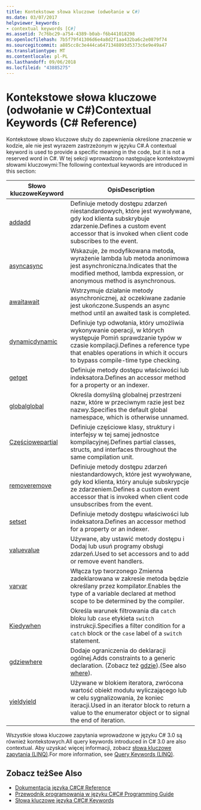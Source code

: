 ```yaml
---
title: Kontekstowe słowa kluczowe (odwołanie w C#)
ms.date: 03/07/2017
helpviewer_keywords:
- contextual keywords [C#]
ms.assetid: 7c76bc29-a754-4389-b0ab-f6b441018298
ms.openlocfilehash: 7b5f79f41306d6e4a8d2f1aa432ba6c2e0879f74
ms.sourcegitcommit: a885cc8c3e444ca6471348893d5373c6e9e49a47
ms.translationtype: MT
ms.contentlocale: pl-PL
ms.lasthandoff: 09/06/2018
ms.locfileid: "43885275"
---
```

# <a name="contextual-keywords-c-reference"></a><span data-ttu-id="7d74f-102">Kontekstowe słowa kluczowe (odwołanie w C#)</span><span class="sxs-lookup"><span data-stu-id="7d74f-102">Contextual Keywords (C# Reference)</span></span>
<span data-ttu-id="7d74f-103">Kontekstowe słowo kluczowe służy do zapewnienia określone znaczenie w kodzie, ale nie jest wyrazem zastrzeżonym w języku C#.</span><span class="sxs-lookup"><span data-stu-id="7d74f-103">A contextual keyword is used to provide a specific meaning in the code, but it is not a reserved word in C#.</span></span> <span data-ttu-id="7d74f-104">W tej sekcji wprowadzono następujące kontekstowymi słowami kluczowymi:</span><span class="sxs-lookup"><span data-stu-id="7d74f-104">The following contextual keywords are introduced in this section:</span></span>  
  
|<span data-ttu-id="7d74f-105">Słowo kluczowe</span><span class="sxs-lookup"><span data-stu-id="7d74f-105">Keyword</span></span>|<span data-ttu-id="7d74f-106">Opis</span><span class="sxs-lookup"><span data-stu-id="7d74f-106">Description</span></span>|  
|-------------|-----------------|  
|[<span data-ttu-id="7d74f-107">add</span><span class="sxs-lookup"><span data-stu-id="7d74f-107">add</span></span>](../../../csharp/language-reference/keywords/add.md)|<span data-ttu-id="7d74f-108">Definiuje metody dostępu zdarzeń niestandardowych, które jest wywoływane, gdy kod klienta subskrybuje zdarzenie.</span><span class="sxs-lookup"><span data-stu-id="7d74f-108">Defines a custom event accessor that is invoked when client code subscribes to the event.</span></span>|  
|[<span data-ttu-id="7d74f-109">async</span><span class="sxs-lookup"><span data-stu-id="7d74f-109">async</span></span>](../../../csharp/language-reference/keywords/async.md)|<span data-ttu-id="7d74f-110">Wskazuje, że modyfikowana metoda, wyrażenie lambda lub metoda anonimowa jest asynchroniczna.</span><span class="sxs-lookup"><span data-stu-id="7d74f-110">Indicates that the modified method, lambda expression, or anonymous method is asynchronous.</span></span>|  
|[<span data-ttu-id="7d74f-111">await</span><span class="sxs-lookup"><span data-stu-id="7d74f-111">await</span></span>](../../../csharp/language-reference/keywords/await.md)|<span data-ttu-id="7d74f-112">Wstrzymuje działanie metody asynchronicznej, aż oczekiwane zadanie jest ukończone.</span><span class="sxs-lookup"><span data-stu-id="7d74f-112">Suspends an async method until an awaited task is completed.</span></span>|  
|[<span data-ttu-id="7d74f-113">dynamic</span><span class="sxs-lookup"><span data-stu-id="7d74f-113">dynamic</span></span>](../../../csharp/language-reference/keywords/dynamic.md)|<span data-ttu-id="7d74f-114">Definiuje typ odwołania, który umożliwia wykonywanie operacji, w których występuje Pomiń sprawdzanie typów w czasie kompilacji.</span><span class="sxs-lookup"><span data-stu-id="7d74f-114">Defines a reference type that enables operations in which it occurs to bypass compile-time type checking.</span></span>|  
|[<span data-ttu-id="7d74f-115">get</span><span class="sxs-lookup"><span data-stu-id="7d74f-115">get</span></span>](../../../csharp/language-reference/keywords/get.md)|<span data-ttu-id="7d74f-116">Definiuje metody dostępu właściwości lub indeksatora.</span><span class="sxs-lookup"><span data-stu-id="7d74f-116">Defines an accessor method for a property or an indexer.</span></span>|  
|[<span data-ttu-id="7d74f-117">global</span><span class="sxs-lookup"><span data-stu-id="7d74f-117">global</span></span>](../../../csharp/language-reference/keywords/global.md)|<span data-ttu-id="7d74f-118">Określa domyślną globalnej przestrzeni nazw, które w przeciwnym razie jest bez nazwy.</span><span class="sxs-lookup"><span data-stu-id="7d74f-118">Specifies the default global namespace, which is otherwise unnamed.</span></span>|  
|[<span data-ttu-id="7d74f-119">Częściowe</span><span class="sxs-lookup"><span data-stu-id="7d74f-119">partial</span></span>](../../../csharp/language-reference/keywords/partial-type.md)|<span data-ttu-id="7d74f-120">Definiuje częściowe klasy, struktury i interfejsy w tej samej jednostce kompilacyjnej.</span><span class="sxs-lookup"><span data-stu-id="7d74f-120">Defines partial classes, structs, and interfaces throughout the same compilation unit.</span></span>|  
|[<span data-ttu-id="7d74f-121">remove</span><span class="sxs-lookup"><span data-stu-id="7d74f-121">remove</span></span>](../../../csharp/language-reference/keywords/remove.md)|<span data-ttu-id="7d74f-122">Definiuje metody dostępu zdarzeń niestandardowych, które jest wywoływane, gdy kod klienta, który anuluje subskrypcje ze zdarzeniem.</span><span class="sxs-lookup"><span data-stu-id="7d74f-122">Defines a custom event accessor that is invoked when client code unsubscribes from the event.</span></span>|  
|[<span data-ttu-id="7d74f-123">set</span><span class="sxs-lookup"><span data-stu-id="7d74f-123">set</span></span>](../../../csharp/language-reference/keywords/set.md)|<span data-ttu-id="7d74f-124">Definiuje metody dostępu właściwości lub indeksatora.</span><span class="sxs-lookup"><span data-stu-id="7d74f-124">Defines an accessor method for a property or an indexer.</span></span>|  
|[<span data-ttu-id="7d74f-125">value</span><span class="sxs-lookup"><span data-stu-id="7d74f-125">value</span></span>](../../../csharp/language-reference/keywords/value.md)|<span data-ttu-id="7d74f-126">Używane, aby ustawić metody dostępu i Dodaj lub usuń programy obsługi zdarzeń.</span><span class="sxs-lookup"><span data-stu-id="7d74f-126">Used to set accessors and to add or remove event handlers.</span></span>|  
|[<span data-ttu-id="7d74f-127">var</span><span class="sxs-lookup"><span data-stu-id="7d74f-127">var</span></span>](../../../csharp/language-reference/keywords/var.md)|<span data-ttu-id="7d74f-128">Włącza typ tworzonego Zmienna zadeklarowana w zakresie metoda będzie określany przez kompilator.</span><span class="sxs-lookup"><span data-stu-id="7d74f-128">Enables the type of a variable declared at method scope to be determined by the compiler.</span></span>|  
|[<span data-ttu-id="7d74f-129">Kiedy</span><span class="sxs-lookup"><span data-stu-id="7d74f-129">when</span></span>](when.md)|<span data-ttu-id="7d74f-130">Określa warunek filtrowania dla `catch` bloku lub `case` etykieta `switch` instrukcji.</span><span class="sxs-lookup"><span data-stu-id="7d74f-130">Specifies a filter condition for a `catch` block or the `case` label of a `switch` statement.</span></span>|
|[<span data-ttu-id="7d74f-131">gdzie</span><span class="sxs-lookup"><span data-stu-id="7d74f-131">where</span></span>](../../../csharp/language-reference/keywords/where-generic-type-constraint.md)|<span data-ttu-id="7d74f-132">Dodaje ograniczenia do deklaracji ogólnej.</span><span class="sxs-lookup"><span data-stu-id="7d74f-132">Adds constraints to a generic declaration.</span></span> <span data-ttu-id="7d74f-133">(Zobacz też [gdzie](../../../csharp/language-reference/keywords/where-clause.md)).</span><span class="sxs-lookup"><span data-stu-id="7d74f-133">(See also [where](../../../csharp/language-reference/keywords/where-clause.md)).</span></span>|  
|[<span data-ttu-id="7d74f-134">yield</span><span class="sxs-lookup"><span data-stu-id="7d74f-134">yield</span></span>](../../../csharp/language-reference/keywords/yield.md)|<span data-ttu-id="7d74f-135">Używane w blokiem iteratora, zwrócona wartość obiekt modułu wyliczającego lub w celu sygnalizowania, że koniec iteracji.</span><span class="sxs-lookup"><span data-stu-id="7d74f-135">Used in an iterator block to return a value to the enumerator object or to signal the end of iteration.</span></span>|  
  
 <span data-ttu-id="7d74f-136">Wszystkie słowa kluczowe zapytania wprowadzone w języku C# 3.0 są również kontekstowych.</span><span class="sxs-lookup"><span data-stu-id="7d74f-136">All query keywords introduced in C# 3.0 are also contextual.</span></span> <span data-ttu-id="7d74f-137">Aby uzyskać więcej informacji, zobacz [słowa kluczowe zapytania (LINQ)](../../../csharp/language-reference/keywords/query-keywords.md).</span><span class="sxs-lookup"><span data-stu-id="7d74f-137">For more information, see [Query Keywords (LINQ)](../../../csharp/language-reference/keywords/query-keywords.md).</span></span>  
  
## <a name="see-also"></a><span data-ttu-id="7d74f-138">Zobacz też</span><span class="sxs-lookup"><span data-stu-id="7d74f-138">See Also</span></span>

- [<span data-ttu-id="7d74f-139">Dokumentacja języka C#</span><span class="sxs-lookup"><span data-stu-id="7d74f-139">C# Reference</span></span>](../../../csharp/language-reference/index.md)  
- [<span data-ttu-id="7d74f-140">Przewodnik programowania w języku C#</span><span class="sxs-lookup"><span data-stu-id="7d74f-140">C# Programming Guide</span></span>](../../../csharp/programming-guide/index.md)  
- [<span data-ttu-id="7d74f-141">Słowa kluczowe języka C#</span><span class="sxs-lookup"><span data-stu-id="7d74f-141">C# Keywords</span></span>](../../../csharp/language-reference/keywords/index.md)
